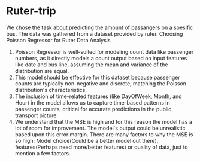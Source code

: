 # Ruter-trip

We chose the task about predicting the amount of passangers on a spesific bus. The data was gathered from a dataset provided by ruter. 
Choosing Poisson Regressor for Ruter Data Analysis

1. Poisson Regressor is well-suited for modeling count data like passenger numbers, as it directly models a count output based on input features like date and bus line, assuming the mean and variance of the distribution are equal.
2. This model should be effective for this dataset because passenger counts are typically non-negative and discrete, matching the Poisson distribution's characteristics.
3. The inclusion of time-related features (like DayOfWeek, Month, and Hour) in the model allows us to capture time-based patterns in passenger counts, critical for accurate predictions in the public transport picture.
4. We understand that the MSE is high and for this reason the model has a lot of room for improvement. The model´s output could be unrealistic based upon this error margin. There are many factors to why the MSE is so high: Model choice(Could be a better model out there), features(Perhaps need more/better features) or quality of data, just to mention a few factors. 
